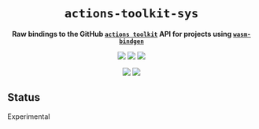 <div align="center">
  <h1><code>actions-toolkit-sys</code></h1>
  <p>
    <strong>Raw bindings to the GitHub <a
        href="https://github.com/actions/toolkit"><code>actions toolkit</code></a>
      API for projects using <a href="https://github.com/rustwasm/wasm-bindgen"><code>wasm-bindgen</code></a></strong>
  </p>
  <p style="margin-bottom: 0.5ex;">
    <a href="https://interfaces-rs.github.io/actions-toolkit-sys"><img
        src="https://img.shields.io/badge/docs-latest-blueviolet?logo=Read-the-docs&logoColor=white"
        /></a>
    <a href="https://github.com/interfaces-rs/actions-toolkit-sys/actions"><img
        src="https://github.com/interfaces-rs/actions-toolkit-sys/workflows/ci/badge.svg"
        /></a>
    <a href="https://crates.io/crates/actions-toolkit-sys"><img
        src="https://img.shields.io/librariesio/release/cargo/actions-toolkit-sys.svg?logo=rust"
        /></a>
  </p>
  <p style="margin-bottom: 0.5ex;">
    <a href="https://docs.rs/actions-toolkit-sys"><img
        src="https://docs.rs/actions-toolkit-sys/badge.svg" /></a>
    <a href="https://crates.io/crates/actions-toolkit-sys"><img
        src="https://img.shields.io/crates/v/actions-toolkit-sys.svg?logo=rust"
        /></a>
  </p>
</div>

## Status

Experimental
